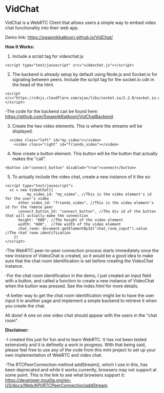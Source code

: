 # VidChat
VidChat is a WebRTC Client that allows users a simple way to embed video chat functionality into their web app.

Demo link: https://swapnikkatkoori.github.io/VidChat/


**How It Works:**
1) Include a script tag for videochat.js

```
<script type="text/javascript" src="videochat.js"></script>
```

2) The backend is already setup by default using Node.js and Socket.io for signaling between peers. Include the script tag for the socket.io cdn in the head of the html.
```
<script src="https://cdnjs.cloudflare.com/ajax/libs/socket.io/2.2.0/socket.io.dev.js"></script>
```
  -The code for the backend can be found here: https://github.com/SwapnikKatkoori/VidChatBackend.
  
3) Create the two video elements. This is where the streams will be displayed.
```
  <video class="left" id="my_video"></video>
	<video class="right" id="friends_video"></video>
```

4) Now create a button element. This button will be the button that actually makes the "call".
```
<button id="connect_button" disabled="true">connect</button>
```

5) To actually include the video chat, create a new instance of it like so:
```
<script type="text/javascript">
  vc = new VideoChat({
          my_video_id: "my_video", //This is the video element's id for the user's video
	  other_video_id: "friends_video", //This is the video element's id for the remote peer
	  connect_button_Id: "connect_button", //The div id of the button that will actually make the connection
	  height: "600", //The height of the video element
	  width: "600",  //THe width of the video element
	  chat_room: document.getElementById("chat_room_input").value //The chat room identification
	})
</script>
```

  -The WebRTC peer-to-peer connection process starts immediately once the new instance of VideoChat is created, so it would be a good idea to make sure that the chat room identification is set before creating the VideoChat instance.
  
  -For the chat room identification in the demo, I just created an input field with a button, and called a function to create a new instance of VideoChat when the button was pressed. See the index.html for more details.
  
  -A better way to get the chat room identification might be to have the user input it in another page and implement a simple backend to retrieve it when you create the chat. 

All done! A one on one video chat should appear with the users in the "chat room".

**Disclaimer:**

-I created this just for fun and to learn WebRTC. It has not been tested extensively and it is definetly a work in progress. With that being said, please feel free to use any of the code from this mini project to set up your own implementation of WebRTC and video chat.

-The RTCPeerConnection method addStream(), which I use in this, has been deprecated and while it works currently, browsers may not support at some point. This is the link to see what browsers support it: https://developer.mozilla.org/en-US/docs/Web/API/RTCPeerConnection/addStream.
